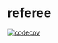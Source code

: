 # referee
[![codecov](https://codecov.io/gh/ingmargoudt/referee/branch/main/graph/badge.svg?token=VYZIZE8PYX)](https://codecov.io/gh/ingmargoudt/referee)
